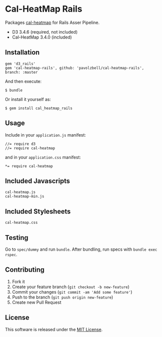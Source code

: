 # Cal-HeatMap Rails

Packages [cal-heatmap](https://github.com/kamisama/cal-heatmap) for Rails Asser Pipeline.

- D3 3.4.6 (required, not included)
- Cal-HeatMap 3.4.0 (included)

## Installation

    gem 'd3_rails'
    gem 'cal-heatmap-rails', github: 'pavolzbell/cal-heatmap-rails', branch: :master

And then execute:

    $ bundle

Or install it yourself as:

    $ gem install cal_heatmap_rails

## Usage

Include in your `application.js` manifest:

```
//= require d3
//= require cal-heatmap
```

and in your `application.css` manifest:

```
*= require cal-heatmap
```

## Included Javascripts

    cal-heatmap.js
    cal-heatmap-min.js

## Included Stylesheets

    cal-heatmap.css

## Testing

Go to `spec/dummy` and run `bundle`. After bundling, run specs with `bundle exec rspec`.

## Contributing

1. Fork it
2. Create your feature branch (`git checkout -b new-feature`)
3. Commit your changes (`git commit -am 'Add some feature'`)
4. Push to the branch (`git push origin new-feature`)
5. Create new Pull Request

## License

This software is released under the [MIT License](LICENSE.md).
